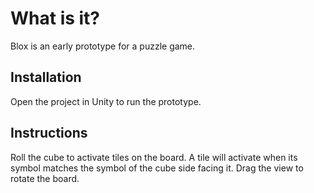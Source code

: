 # What is it?

Blox is an early prototype for a puzzle game.

## Installation

Open the project in Unity to run the prototype.

## Instructions

Roll the cube to activate tiles on the board. A tile will activate when its symbol matches the symbol of the cube side facing it. Drag the view to rotate the board.
